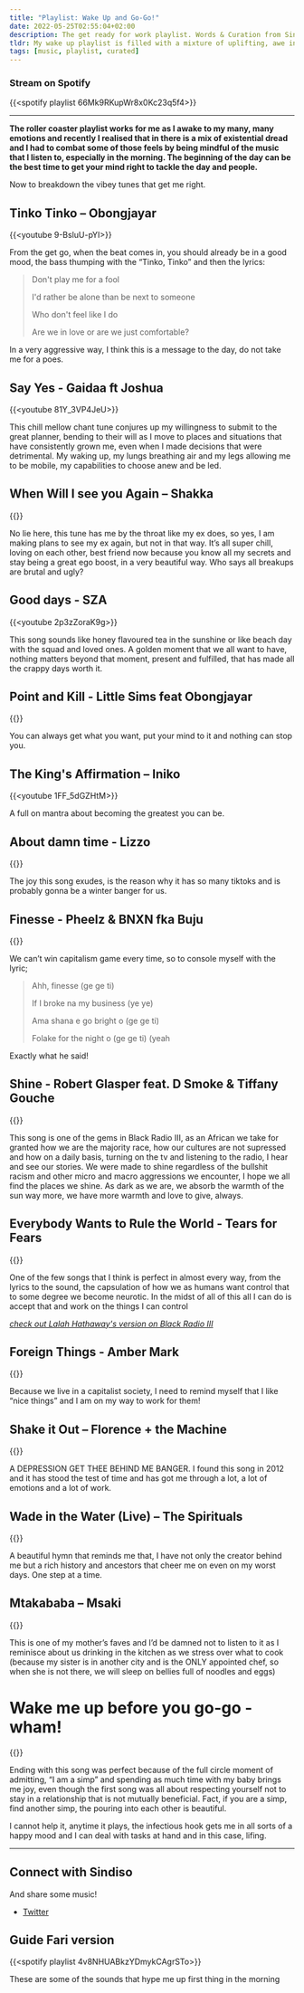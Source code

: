 ```yaml
---
title: "Playlist: Wake Up and Go-Go!"
date: 2022-05-25T02:55:04+02:00
description: The get ready for work playlist. Words & Curation from Sindiso:)
tldr: My wake up playlist is filled with a mixture of uplifting, awe inspiring and at its worst, a song that expresses my desperate need for connection; not only a connection to other human beings but also to the grand planner, the cosmical hand that placed us in our people’s paths.
tags: [music, playlist, curated]
---
```


### Stream on Spotify
{{<spotify playlist 66Mk9RKupWr8x0Kc23q5f4>}}

---

**The roller coaster playlist works for me as I awake to my many, many emotions and recently I realised that in there is a mix of existential dread and I had to combat some of those feels by being mindful of the music that I listen to, especially in the morning. The beginning of the day can be the best time to get your mind right to tackle the day and people.**


Now to breakdown the vibey tunes that get me right. 

## Tinko Tinko – Obongjayar
{{<youtube 9-BsluU-pYI>}}

From the get go, when the beat comes in, you should already be in a good mood, the bass thumping with the “Tinko, Tinko” and then the lyrics:

>Don't play me for a fool
>
>I'd rather be alone than be next to someone
>
>Who don't feel like I do
>
>Are we in love or are we just comfortable?

In a very aggressive way, I think this is a message to the day, do not take me for a poes.

## Say Yes - Gaidaa ft Joshua
{{<youtube 81Y_3VP4JeU>}}

This chill mellow chant tune conjures up my willingness to submit to the great planner, bending to their will as I move to places and situations that have consistently grown me, even when I made decisions that were detrimental. My waking up,  my lungs breathing air and my legs allowing me to be mobile, my capabilities to choose anew and be led.

## When Will I see you Again – Shakka
{{<youtube S2VLd8cqVJs>}}

No lie here, this tune has me by the throat like my ex does, so yes, I am making plans to see my ex again, but not in that way. It’s all super chill, loving on each other, best friend now because you know all my secrets and stay being a great ego boost, in a very beautiful way. Who says all breakups are brutal and ugly?

## Good days - SZA
{{<youtube 2p3zZoraK9g>}}

This song sounds like honey flavoured tea in the sunshine or like beach day with the squad and loved ones. A golden moment that we all want to have, nothing matters beyond that moment, present and fulfilled, that has made all the crappy days worth it. 

## Point and Kill - Little Sims feat Obongjayar
{{<youtube tvY31eN3gtE>}}

You can always get what you want, put your mind to it and nothing can stop you.

## The King's Affirmation – Iniko
{{<youtube 1FF_5dGZHtM>}}

A full on mantra about becoming the greatest you can be.

## About damn time - Lizzo 
{{<youtube IXXxciRUMzE>}}

The joy this song exudes, is the reason why it has so many tiktoks and is probably gonna be a winter banger for us. 

## Finesse - Pheelz & BNXN fka Buju
{{<youtube Vcwhe0pY4Bg>}}

We can’t win capitalism game every time, so to console myself with the lyric;

>Ahh, finesse (ge ge ti)
>
>If I broke na my business (ye ye)
>
>Ama shana e go bright o (ge ge ti)
>
>Folake for the night o (ge ge ti) (yeah

Exactly what he said!

## Shine - Robert Glasper feat. D Smoke & Tiffany Gouche
{{<youtube v5757BToo0M>}}

This song is one of the gems in Black Radio III, as an African we take for granted how we are the majority race, how our cultures are not supressed and how on a daily basis, turning on the tv and listening to the radio, I hear and see our stories. We were made to shine regardless of the bullshit racism and other micro and macro aggressions we encounter, I hope we all find the places we shine. As dark as we are, we absorb the warmth of the sun way more, we have more warmth and love to give, always. 

## Everybody Wants to Rule the World - Tears for Fears
{{<youtube aGCdLKXNF3w>}}

One of the few songs that I think is perfect in almost every way, from the lyrics to the sound, the capsulation of how we as humans want control that to some degree we become neurotic. In the midst of all of this all I can do is accept that and work on the things I can control

[*check out Lalah Hathaway's version on Black Radio III*](https://youtu.be/m_lRJ_T5xYg)

## Foreign Things - Amber Mark
{{<youtube Uw6QHtUeqe8>}}

Because we live in a capitalist society, I need to remind myself that I like “nice things” and I am on my way to work for them! 

## Shake it Out – Florence + the Machine 
{{<youtube WbN0nX61rIs>}}

A DEPRESSION GET THEE BEHIND ME BANGER. I found this song in 2012 and it has stood the test of time and has got me through a lot, a lot of emotions and a lot of work. 

## Wade in the Water (Live) – The Spirituals 
{{<youtube fxZ4H-gq_lc>}}

A beautiful hymn that reminds me that, I have not only the creator behind me but a rich history and ancestors that cheer me on even on my worst days. One step at a time. 

## Mtakababa – Msaki 
{{<youtube iVQfGSok9X4>}}

This is one of my mother’s faves and I’d be damned not to listen to it as I reminisce about us drinking in the kitchen as we stress over what to cook (because my sister is in another city and is the ONLY appointed chef, so when she is not there, we will sleep on bellies full of noodles and eggs)

# Wake me up before you go-go - wham! 
{{<youtube pIgZ7gMze7A>}}

Ending with this song was perfect because of the full circle moment of admitting, “I am a simp” and spending as much time with my baby brings me joy, even though the first song was all about respecting yourself not to stay in a relationship that is not mutually beneficial. Fact, if you are a simp, find another simp, the pouring into each other is beautiful.

I cannot help it, anytime it plays, the infectious hook gets me in all sorts of a happy mood and I can deal with tasks at hand and in this case, lifing. 


---

## Connect with Sindiso
And share some music!
- [Twitter](https://twitter.com/Bekithemba7)

## Guide Fari version

{{<spotify playlist 4v8NHUABkzYDmykCAgrSTo>}}

These are some of the sounds that hype me up first thing in the morning